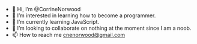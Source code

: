 - 👋 Hi, I’m @CorrineNorwood
- 👀 I’m interested in learning how to become a programmer.
- 🌱 I’m currently learning JavaScript.
- 💞️ I’m looking to collaborate on nothing at the moment since I am a noob.
- 📫 How to reach me cnenorwood@gmail.com

<!---
CorrineNorwood/CorrineNorwood is a ✨ special ✨ repository because its `README.md` (this file) appears on your GitHub profile.
You can click the Preview link to take a look at your changes.
--->
